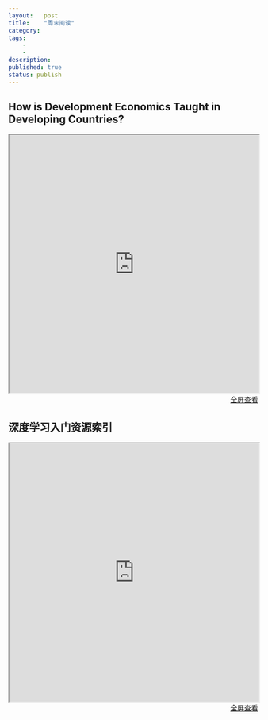 ```yaml
---
layout:   post
title:    "周末阅读"
category:  
tags:     
    -  
    -   
description: 
published: true
status: publish
---
```

 
## How is Development Economics Taught in Developing Countries?
 
<iframe src="http://blogs.worldbank.org/impactevaluations/how-development-economics-taught-developing-countries-what-we-learned-looking-more-200-courses" style="width:100%; height:520px;">
</iframe>
 
<p style="margin-top: 0px; text-align:right;">
<a target="_blank" 
href="http://blogs.worldbank.org/impactevaluations/how-development-economics-taught-developing-countries-what-we-learned-looking-more-200-courses">
  全屏查看
</a>
</p>
 
## 深度学习入门资源索引
 
<iframe src="http://xccds1977.blogspot.com/2015/11/blog-post.html" style="width:100%; height:520px;">
</iframe>
 
<p style="margin-top: 0px; text-align:right;">
<a target="_blank" 
href="http://xccds1977.blogspot.com/2015/11/blog-post.html">
  全屏查看
</a>
</p>
 
 
 
 
 
